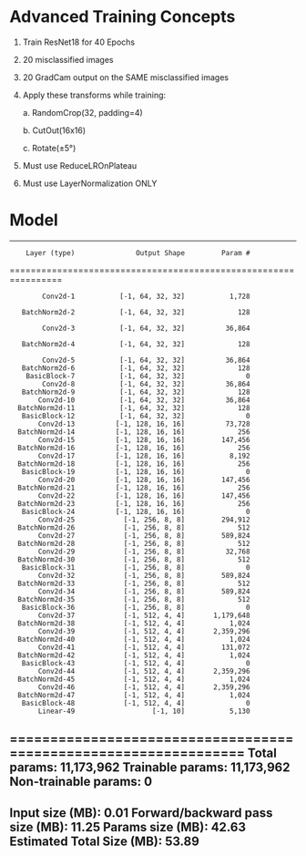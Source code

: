 # Advanced Training Concepts

1. Train ResNet18 for 40 Epochs

2. 20 misclassified images

3. 20 GradCam output on the SAME misclassified images

4. Apply these transforms while training:

    a. RandomCrop(32, padding=4)
    
    b. CutOut(16x16)
    
    c. Rotate(±5°)
  

5. Must use ReduceLROnPlateau

6. Must use LayerNormalization ONLY

# Model
----------------------------------------------------------------
        Layer (type)               Output Shape         Param #
================================================================

            Conv2d-1           [-1, 64, 32, 32]           1,728
            
       BatchNorm2d-2           [-1, 64, 32, 32]             128
       
            Conv2d-3           [-1, 64, 32, 32]          36,864
            
       BatchNorm2d-4           [-1, 64, 32, 32]             128
       
            Conv2d-5           [-1, 64, 32, 32]          36,864
       BatchNorm2d-6           [-1, 64, 32, 32]             128
        BasicBlock-7           [-1, 64, 32, 32]               0
            Conv2d-8           [-1, 64, 32, 32]          36,864
       BatchNorm2d-9           [-1, 64, 32, 32]             128
           Conv2d-10           [-1, 64, 32, 32]          36,864
      BatchNorm2d-11           [-1, 64, 32, 32]             128
       BasicBlock-12           [-1, 64, 32, 32]               0
           Conv2d-13          [-1, 128, 16, 16]          73,728
      BatchNorm2d-14          [-1, 128, 16, 16]             256
           Conv2d-15          [-1, 128, 16, 16]         147,456
      BatchNorm2d-16          [-1, 128, 16, 16]             256
           Conv2d-17          [-1, 128, 16, 16]           8,192
      BatchNorm2d-18          [-1, 128, 16, 16]             256
       BasicBlock-19          [-1, 128, 16, 16]               0
           Conv2d-20          [-1, 128, 16, 16]         147,456
      BatchNorm2d-21          [-1, 128, 16, 16]             256
           Conv2d-22          [-1, 128, 16, 16]         147,456
      BatchNorm2d-23          [-1, 128, 16, 16]             256
       BasicBlock-24          [-1, 128, 16, 16]               0
           Conv2d-25            [-1, 256, 8, 8]         294,912
      BatchNorm2d-26            [-1, 256, 8, 8]             512
           Conv2d-27            [-1, 256, 8, 8]         589,824
      BatchNorm2d-28            [-1, 256, 8, 8]             512
           Conv2d-29            [-1, 256, 8, 8]          32,768
      BatchNorm2d-30            [-1, 256, 8, 8]             512
       BasicBlock-31            [-1, 256, 8, 8]               0
           Conv2d-32            [-1, 256, 8, 8]         589,824
      BatchNorm2d-33            [-1, 256, 8, 8]             512
           Conv2d-34            [-1, 256, 8, 8]         589,824
      BatchNorm2d-35            [-1, 256, 8, 8]             512
       BasicBlock-36            [-1, 256, 8, 8]               0
           Conv2d-37            [-1, 512, 4, 4]       1,179,648
      BatchNorm2d-38            [-1, 512, 4, 4]           1,024
           Conv2d-39            [-1, 512, 4, 4]       2,359,296
      BatchNorm2d-40            [-1, 512, 4, 4]           1,024
           Conv2d-41            [-1, 512, 4, 4]         131,072
      BatchNorm2d-42            [-1, 512, 4, 4]           1,024
       BasicBlock-43            [-1, 512, 4, 4]               0
           Conv2d-44            [-1, 512, 4, 4]       2,359,296
      BatchNorm2d-45            [-1, 512, 4, 4]           1,024
           Conv2d-46            [-1, 512, 4, 4]       2,359,296
      BatchNorm2d-47            [-1, 512, 4, 4]           1,024
       BasicBlock-48            [-1, 512, 4, 4]               0
           Linear-49                   [-1, 10]           5,130
================================================================
Total params: 11,173,962
Trainable params: 11,173,962
Non-trainable params: 0
----------------------------------------------------------------
Input size (MB): 0.01
Forward/backward pass size (MB): 11.25
Params size (MB): 42.63
Estimated Total Size (MB): 53.89
----------------------------------------------------------------


